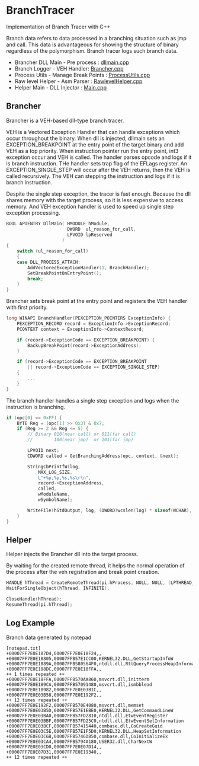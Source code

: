 # BranchTracer

Implementation of Branch Tracer with C++

Branch data refers to data processed in a branching situation such as jmp and call. This data is advantageous for showing the structure of binary regardless of the polymorphism. Branch tracer logs such branch data.

- Brancher DLL Main - Pre process :  [dllmain.cpp](https://github.com/revsic/BranchTracer/blob/master/Brancher/Brancher/dllmain.cpp)
- Branch Logger - VEH Handler: [Brancher.cpp](https://github.com/revsic/BranchTracer/blob/master/Brancher/Brancher/Brancher.cpp)
- Process Utils - Manage Break Points : [ProcessUtils.cpp](https://github.com/revsic/BranchTracer/blob/master/Brancher/Brancher/ProcessUtils.cpp)
- Raw level Helper - Asm Parser : [RawlevelHelper.cpp](https://github.com/revsic/BranchTracer/blob/master/Brancher/Brancher/RawlevelHelper.cpp)
- Helper Main - DLL Injector : [Main.cpp](https://github.com/revsic/BranchTracer/blob/master/Brancher/Helper/main.cpp)

## Brancher

Brancher is a VEH-based dll-type branch tracer.

VEH is a Vectored Exception Handler that can handle exceptions which occur throughout the binary. When dll is injected, dllmain sets an EXCEPTION_BREAKPOINT at the entry point of the target binary and add VEH as a top priority. When instruction pointer run the entry point, int3 exception occur and VEH is called. The handler parses opcode and logs if it is branch instruction. THe handler sets trap flag of the EFLags register. An EXCEPTION_SINGLE_STEP will occur after the VEH returns, then the VEH is called recursively. The VEH can stepping the instruction and logs if it is branch instruction.

Despite the single step exception, the tracer is fast enough. Because the dll shares memory with the target process, so it is less expensive to access memory. And VEH exception handler is used to speed up single step exception processing.

```cpp
BOOL APIENTRY DllMain( HMODULE hModule,
                       DWORD  ul_reason_for_call,
                       LPVOID lpReserved
					 )
{
    switch (ul_reason_for_call)
    {
    case DLL_PROCESS_ATTACH:
        AddVectoredExceptionHandler(1, BranchHandler);
        SetBreakPointOnEntryPoint();
        break;
    }
}
```

Brancher sets break point at the entry point and registers the VEH handler with first priority.

```cpp
long WINAPI BranchHandler(PEXCEPTION_POINTERS ExceptionInfo) {
	PEXCEPTION_RECORD record = ExceptionInfo->ExceptionRecord;
	PCONTEXT context = ExceptionInfo->ContextRecord;

	if (record->ExceptionCode == EXCEPTION_BREAKPOINT) {
		BackupBreakPoint(record->ExceptionAddress);
	}

	if (record->ExceptionCode == EXCEPTION_BREAKPOINT
		|| record->ExceptionCode == EXCEPTION_SINGLE_STEP)
	{
        ...
    }
}
```

The branch handler handles a single step exception and logs when the instruction is branching.

```cpp
if (opc[0] == 0xFF) {
    BYTE Reg = (opc[1] >> 0x3) & 0x7;
    if (Reg >= 2 && Reg <= 5) {
        // Binary 010(near call) or 011(far call)
        //        100(near jmp)  or 101(far jmp)

        LPVOID next;
        CDWORD called = GetBranchingAddress(opc, context, &next);

        StringCbPrintfW(log,
            MAX_LOG_SIZE,
            L"+%p,%p,%s,%s\r\n",
            record->ExceptionAddress,
            called,
            wModuleName,
            wSymbolName);

        WriteFile(hStdOutput, log, (DWORD)wcslen(log) * sizeof(WCHAR), &written, NULL);
    }
}
```

## Helper

Helper injects the Brancher dll into the target process.

By waiting for the created remote thread, it helps the normal operation of the process after the veh registration and break point creation.

```cpp
HANDLE hThread = CreateRemoteThread(pi.hProcess, NULL, NULL, (LPTHREAD_START_ROUTINE)lpFunction, lpParam, NULL, NULL);
WaitForSingleObject(hThread, INFINITE);

CloseHandle(hThread);
ResumeThread(pi.hThread);
```

## Log Example

Branch data generated by notepad

```
[notepad.txt]
+00007FF7E0E187D4,00007FF7E0E18F24,,
+00007FF7E0E18805,00007FFB57E1CC00,KERNEL32.DLL,GetStartupInfoW
+00007FF7E0E1889A,00007FFB580564F0,ntdll.dll,RtlQueryProcessHeapInformation
+00007FF7E0E188DC,00007FF7E0E18FFA,,
++ 1 times repeated ++
+00007FF7E0E18FFA,00007FFB570AA860,msvcrt.dll,initterm
+00007FF7E0E189CA,00007FFB57091480,msvcrt.dll,ismbblead
+00007FF7E0E18982,00007FF7E0E03B1C,,
+00007FF7E0E03B58,00007FF7E0E192F2,,
++ 12 times repeated ++
+00007FF7E0E192F2,00007FFB570E4080,msvcrt.dll,memset
+00007FF7E0E03B5D,00007FFB57E1EBE0,KERNEL32.DLL,GetCommandLineW
+00007FF7E0E03BA0,00007FFB57FD2810,ntdll.dll,EtwEventRegister
+00007FF7E0E03BBF,00007FFB57FD25C0,ntdll.dll,EtwEventSetInformation
+00007FF7E0E03BCF,00007FFB57415440,combase.dll,CoCreateGuid
+00007FF7E0E03C5E,00007FFB57E1F5D0,KERNEL32.DLL,HeapSetInformation
+00007FF7E0E03C6B,00007FFB5746D850,combase.dll,CoInitializeEx
+00007FF7E0E03CA4,00007FFB5794A180,USER32.dll,CharNextW
+00007FF7E0E03CD0,00007FF7E0E07D14,,
+00007FF7E0E07D31,00007FF7E0E19340,,
++ 12 times repeated ++
```
